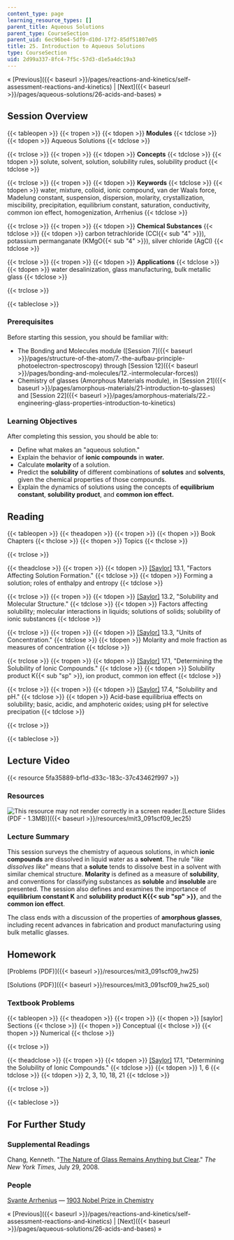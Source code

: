 ```yaml
---
content_type: page
learning_resource_types: []
parent_title: Aqueous Solutions
parent_type: CourseSection
parent_uid: 6ec96be4-5df9-d10d-17f2-85df51807e05
title: 25. Introduction to Aqueous Solutions
type: CourseSection
uid: 2d99a337-8fc4-7f5c-57d3-d1e5a4dc19a3
---
```


« [Previous]({{< baseurl >}}/pages/reactions-and-kinetics/self-assessment-reactions-and-kinetics) | [Next]({{< baseurl >}}/pages/aqueous-solutions/26-acids-and-bases) »

Session Overview
----------------

{{< tableopen >}}
{{< tropen >}}
{{< tdopen >}}
**Modules**
{{< tdclose >}}
{{< tdopen >}}
Aqueous Solutions
{{< tdclose >}}

{{< trclose >}}
{{< tropen >}}
{{< tdopen >}}
**Concepts**
{{< tdclose >}}
{{< tdopen >}}
solute, solvent, solution, solubility rules, solubility product
{{< tdclose >}}

{{< trclose >}}
{{< tropen >}}
{{< tdopen >}}
**Keywords**
{{< tdclose >}}
{{< tdopen >}}
water, mixture, colloid, ionic compound, van der Waals force, Madelung constant, suspension, dispersion, molarity, crystallization, miscibility, precipitation, equilibrium constant, saturation, conductivity, common ion effect, homogenization, Arrhenius
{{< tdclose >}}

{{< trclose >}}
{{< tropen >}}
{{< tdopen >}}
**Chemical Substances**
{{< tdclose >}}
{{< tdopen >}}
carbon tetrachloride (CCl{{< sub "4" >}}), potassium permanganate (KMgO{{< sub "4" >}}), silver chloride (AgCl)
{{< tdclose >}}

{{< trclose >}}
{{< tropen >}}
{{< tdopen >}}
**Applications**
{{< tdclose >}}
{{< tdopen >}}
water desalinization, glass manufacturing, bulk metallic glass
{{< tdclose >}}

{{< trclose >}}

{{< tableclose >}}

### Prerequisites

Before starting this session, you should be familiar with:

*   The Bonding and Molecules module ([Session 7]({{< baseurl >}}/pages/structure-of-the-atom/7.-the-aufbau-principle-photoelectron-spectroscopy) through [Session 12]({{< baseurl >}}/pages/bonding-and-molecules/12.-intermolecular-forces))
*   Chemistry of glasses (Amorphous Materials module), in [Session 21]({{< baseurl >}}/pages/amorphous-materials/21-introduction-to-glasses) and [Session 22]({{< baseurl >}}/pages/amorphous-materials/22.-engineering-glass-properties-introduction-to-kinetics)

### Learning Objectives

After completing this session, you should be able to:

*   Define what makes an "aqueous solution."
*   Explain the behavior of **ionic compounds** in **water.**
*   Calculate **molarity** of a solution.
*   Predict the **solubility** of different combinations of **solutes** and **solvents**, given the chemical properties of those compounds.
*   Explain the dynamics of solutions using the concepts of **equilibrium constant**, **solubility product**, and **common ion effect.**

Reading
-------

{{< tableopen >}}
{{< theadopen >}}
{{< tropen >}}
{{< thopen >}}
Book Chapters
{{< thclose >}}
{{< thopen >}}
Topics
{{< thclose >}}

{{< trclose >}}

{{< theadclose >}}
{{< tropen >}}
{{< tdopen >}}
[\[Saylor\]](https://saylordotorg.github.io/text_general-chemistry-principles-patterns-and-applications-v1.0/s17-01-factors-affecting-solution-for.html) 13.1, "Factors Affecting Solution Formation."
{{< tdclose >}}
{{< tdopen >}}
Forming a solution; roles of enthalpy and entropy
{{< tdclose >}}

{{< trclose >}}
{{< tropen >}}
{{< tdopen >}}
[\[Saylor\]](https://saylordotorg.github.io/text_general-chemistry-principles-patterns-and-applications-v1.0/s17-02-solubility-and-molecular-struc.html) 13.2, "Solubility and Molecular Structure."
{{< tdclose >}}
{{< tdopen >}}
Factors affecting solubility; molecular interactions in liquids; solutions of solids; solubility of ionic substances
{{< tdclose >}}

{{< trclose >}}
{{< tropen >}}
{{< tdopen >}}
[\[Saylor\]](https://saylordotorg.github.io/text_general-chemistry-principles-patterns-and-applications-v1.0/s17-03-units-of-concentration.html) 13.3, "Units of Concentration."
{{< tdclose >}}
{{< tdopen >}}
Molarity and mole fraction as measures of concentration
{{< tdclose >}}

{{< trclose >}}
{{< tropen >}}
{{< tdopen >}}
[\[Saylor\]](https://saylordotorg.github.io/text_general-chemistry-principles-patterns-and-applications-v1.0/s21-01-determining-the-solubility-of-.html) 17.1, "Determining the Solubility of Ionic Compounds."
{{< tdclose >}}
{{< tdopen >}}
Solubility product K{{< sub "sp" >}}, ion product, common ion effect
{{< tdclose >}}

{{< trclose >}}
{{< tropen >}}
{{< tdopen >}}
[\[Saylor\]](https://saylordotorg.github.io/text_general-chemistry-principles-patterns-and-applications-v1.0/s21-04-solubility-and-ph.html) 17.4, "Solubility and pH."
{{< tdclose >}}
{{< tdopen >}}
Acid-base equilibriua effects on solubility; basic, acidic, and amphoteric oxides; using pH for selective precipation
{{< tdclose >}}

{{< trclose >}}

{{< tableclose >}}

Lecture Video
-------------

{{< resource 5fa35889-bf1d-d33c-183c-37c43462f997 >}}

### Resources

![This resource may not render correctly in a screen reader.](/images/inacessible.gif)[Lecture Slides (PDF - 1.3MB)]({{< baseurl >}}/resources/mit3_091scf09_lec25)

### Lecture Summary

This session surveys the chemistry of aqueous solutions, in which **ionic compounds** are dissolved in liquid water as a **solvent**. The rule "_like dissolves like_" means that a **solute** tends to dissolve best in a solvent with similar chemical structure. **Molarity** is defined as a measure of **solubility**, and conventions for classifying substances as **soluble** and **insoluble** are presented. The session also defines and examines the importance of **equilibrium constant K** and **solubility product K{{< sub "sp" >}}**, and the **common ion effect**.

The class ends with a discussion of the properties of **amorphous glasses**, including recent advances in fabrication and product manufacturing using bulk metallic glasses.

Homework
--------

[Problems (PDF)]({{< baseurl >}}/resources/mit3_091scf09_hw25)

[Solutions (PDF)]({{< baseurl >}}/resources/mit3_091scf09_hw25_sol)

### Textbook Problems

{{< tableopen >}}
{{< theadopen >}}
{{< tropen >}}
{{< thopen >}}
\[saylor\] Sections
{{< thclose >}}
{{< thopen >}}
Conceptual
{{< thclose >}}
{{< thopen >}}
Numerical
{{< thclose >}}

{{< trclose >}}

{{< theadclose >}}
{{< tropen >}}
{{< tdopen >}}
[\[Saylor\]](https://saylordotorg.github.io/text_general-chemistry-principles-patterns-and-applications-v1.0/s21-01-determining-the-solubility-of-.html) 17.1, "Determining the Solubility of Ionic Compounds."
{{< tdclose >}}
{{< tdopen >}}
1, 6
{{< tdclose >}}
{{< tdopen >}}
2, 3, 10, 18, 21
{{< tdclose >}}

{{< trclose >}}

{{< tableclose >}}

For Further Study
-----------------

### Supplemental Readings

Chang, Kenneth. "[The Nature of Glass Remains Anything but Clear](http://www.nytimes.com/2008/07/29/science/29glass.html)." _The New York Times_, July 29, 2008.

### People

[Svante Arrhenius](http://en.wikipedia.org/wiki/Svante_Arrhenius) — [1903 Nobel Prize in Chemistry](http://nobelprize.org/nobel_prizes/chemistry/laureates/1903/)

« [Previous]({{< baseurl >}}/pages/reactions-and-kinetics/self-assessment-reactions-and-kinetics) | [Next]({{< baseurl >}}/pages/aqueous-solutions/26-acids-and-bases) »